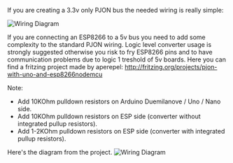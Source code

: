 If you are creating a 3.3v only PJON bus the needed wiring is really simple:

![Wiring Diagram](http://www.gioblu.com/PJON/PJON%20-%20ESP8266%20to%20ESP8266%20communication.png)

If you are connecting an ESP8266 to a 5v bus you need to add some complexity to the standard PJON wiring. Logic level converter usage is strongly suggested otherwise you risk to fry ESP8266 pins and to have communication problems due to logic 1 treshold of 5v boards. Here you can find a fritzing project made by aperepel: http://fritzing.org/projects/pjon-with-uno-and-esp8266nodemcu

Note: 
- Add 10KOhm pulldown resistors on Arduino Duemilanove / Uno / Nano side.
- Add 10KOhm pulldown resistors on ESP side (converter without integrated pullup resistors). 
- Add 1-2KOhm  pulldown resistors on ESP side (converter with integrated pullup resistors).

Here's the diagram from the project. 
![Wiring Diagram](http://www.gioblu.com/PJON/PJON%20-%20Uno%20ESP8266%20communication.png)